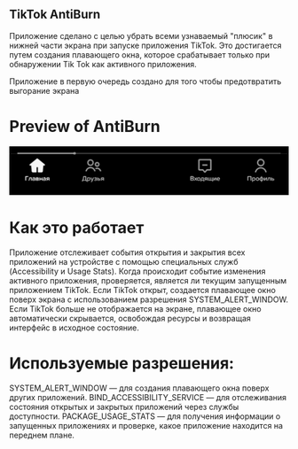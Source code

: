 ## TikTok AntiBurn

Приложение сделано с целью убрать всеми узнаваемый "плюсик" в нижней части экрана при запуске приложения TikTok.
Это достигается путем создания плавающего окна, которое срабатывает только при обнаружении Tik Tok как активного приложения.

Приложение в первую очередь создано для того чтобы предотвратить выгорание экрана



# Preview of AntiBurn
![image](https://github.com/0mnr0/TikTokAntiBurn/blob/master/app/sampledata/tt_screenshot.png?raw=true)


# Как это работает
Приложение отслеживает события открытия и закрытия всех приложений на устройстве с помощью специальных служб (Accessibility и Usage Stats).
Когда происходит событие изменения активного приложения, проверяется, является ли текущим запущенным приложением TikTok.
Если TikTok открыт, создается плавающее окно поверх экрана с использованием разрешения SYSTEM_ALERT_WINDOW.
Если TikTok больше не отображается на экране, плавающее окно автоматически скрывается, освобождая ресурсы и возвращая интерфейс в исходное состояние.




# Используемые разрешения:
SYSTEM_ALERT_WINDOW — для создания плавающего окна поверх других приложений.
BIND_ACCESSIBILITY_SERVICE — для отслеживания состояния открытых и закрытых приложений через службы доступности.
PACKAGE_USAGE_STATS — для получения информации о запущенных приложениях и проверке, какое приложение находится на переднем плане.
